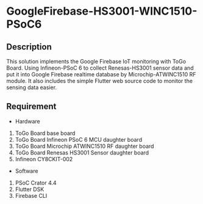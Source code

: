 # GoogleFirebase-HS3001-WINC1510-PSoC6
## Description
This solution implements the Google Firebase IoT monitoring with ToGo Board. Using
Infineon-PSoC 6 to collect Renesas-HS3001 sensor data and put it into Google Firebase
realtime database by Microchip-ATWINC1510 RF module. It also includes the simple Flutter
web source code to monitor the sensing data easier.
## Requirement
* Hardware
1. ToGo Board base board
1. ToGo Board Infineon PSoC 6 MCU daughter board
1. ToGo Board Microchip ATWINC1510 RF daughter board
1. ToGo Board Renesas HS3001 Sensor daughter board
1. Infineon CY8CKIT-002
* Software
1. PSoC Crator 4.4
1. Flutter DSK
1. Firebase CLI

